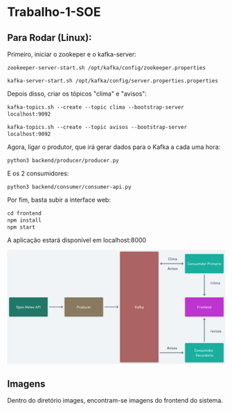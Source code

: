 # Trabalho-1-SOE

## Para Rodar (Linux):

Primeiro, iniciar o zookeper e o kafka-server:

```
zookeeper-server-start.sh /opt/kafka/config/zookeeper.properties
```

```
kafka-server-start.sh /opt/kafka/config/server.properties.properties
```

Depois disso, criar os tópicos "clima" e "avisos":

```
kafka-topics.sh --create --topic clima --bootstrap-server localhost:9092
```

```
kafka-topics.sh --create --topic avisos --bootstrap-server localhost:9092
```

Agora, ligar o produtor, que irá gerar dados para o Kafka a cada uma hora:

```
python3 backend/producer/producer.py
```

E os 2 consumidores:

```
python3 backend/consumer/consumer-api.py
```

Por fim, basta subir a interface web:

```
cd frontend
npm install
npm start
```

A aplicação estará disponível em localhost:8000

![alt text](arquitetura.png)

## Imagens

Dentro do diretório images, encontram-se imagens do frontend do sistema.